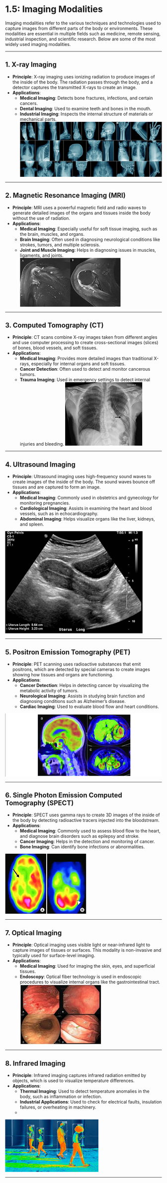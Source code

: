 # 1.5: Imaging Modalities

Imaging modalities refer to the various techniques and technologies used to capture images from different parts of the body or environments. These modalities are essential in multiple fields such as medicine, remote sensing, industrial inspection, and scientific research. Below are some of the most widely used imaging modalities.

---

## 1. **X-ray Imaging**
- **Principle**: X-ray imaging uses ionizing radiation to produce images of the inside of the body. The radiation passes through the body, and a detector captures the transmitted X-rays to create an image.
- **Applications**:
  - **Medical Imaging**: Detects bone fractures, infections, and certain cancers.
  - **Dental Imaging**: Used to examine teeth and bones in the mouth.
  - **Industrial Imaging**: Inspects the internal structure of materials or mechanical parts.
![alt](photows/x-ray.png)

---

## 2. **Magnetic Resonance Imaging (MRI)**
- **Principle**: MRI uses a powerful magnetic field and radio waves to generate detailed images of the organs and tissues inside the body without the use of radiation.
- **Applications**:
  - **Medical Imaging**: Especially useful for soft tissue imaging, such as the brain, muscles, and organs.
  - **Brain Imaging**: Often used in diagnosing neurological conditions like strokes, tumors, and multiple sclerosis.
  - **Joint and Muscle Imaging**: Helps in diagnosing issues in muscles, ligaments, and joints.
![alt](photows/JointanMusclemaging.jpg)

---

## 3. **Computed Tomography (CT)**
- **Principle**: CT scans combine X-ray images taken from different angles and use computer processing to create cross-sectional images (slices) of bones, blood vessels, and soft tissues.
- **Applications**:
  - **Medical Imaging**: Provides more detailed images than traditional X-rays, especially for internal organs and soft tissues.
  - **Cancer Detection**: Often used to detect and monitor cancerous tumors.
  - **Trauma Imaging**: Used in emergency settings to detect internal injuries and bleeding.
![alt](photows/TraumaImaging.jpg)

---

## 4. **Ultrasound Imaging**
- **Principle**: Ultrasound imaging uses high-frequency sound waves to create images of the inside of the body. The sound waves bounce off tissues and are captured to form an image.
- **Applications**:
  - **Medical Imaging**: Commonly used in obstetrics and gynecology for monitoring pregnancies.
  - **Cardiological Imaging**: Assists in examining the heart and blood vessels, such as in echocardiography.
  - **Abdominal Imaging**: Helps visualize organs like the liver, kidneys, and spleen.


![alt](photows/UltrasoundImaging.png)

---

## 5. **Positron Emission Tomography (PET)**
- **Principle**: PET scanning uses radioactive substances that emit positrons, which are detected by special cameras to create images showing how tissues and organs are functioning.
- **Applications**:
  - **Cancer Detection**: Helps in detecting cancer by visualizing the metabolic activity of tumors.
  - **Neurological Imaging**: Assists in studying brain function and diagnosing conditions such as Alzheimer’s disease.
  - **Cardiac Imaging**: Used to evaluate blood flow and heart conditions.
  
![alt](photows/PositronEmissionTomography%20(PET).png)

---

## 6. **Single Photon Emission Computed Tomography (SPECT)**
- **Principle**: SPECT uses gamma rays to create 3D images of the inside of the body by detecting radioactive tracers injected into the bloodstream.
- **Applications**:
  - **Medical Imaging**: Commonly used to assess blood flow to the heart, and diagnose brain disorders such as epilepsy and stroke.
  - **Cancer Imaging**: Helps in the detection and monitoring of cancer.
  - **Bone Imaging**: Can identify bone infections or abnormalities.
  
![alt](photows/brian.jpg)

---

## 7. **Optical Imaging**
- **Principle**: Optical imaging uses visible light or near-infrared light to capture images of tissues or surfaces. This modality is non-invasive and typically used for surface-level imaging.
- **Applications**:
  - **Medical Imaging**: Used for imaging the skin, eyes, and superficial tissues.
  - **Endoscopy**: Optical fiber technology is used in endoscopic procedures to visualize internal organs like the gastrointestinal tract.
![alt](photows/Endoscopy.jpg)

---

## 8. **Infrared Imaging**
- **Principle**: Infrared imaging captures infrared radiation emitted by objects, which is used to visualize temperature differences.
- **Applications**:
  - **Thermal Imaging**: Used to detect temperature anomalies in the body, such as inflammation or infection.
  - **Industrial Applications**: Used to check for electrical faults, insulation failures, or overheating in machinery.
  - 
![alt](photows/Infrared.jpg)

---



